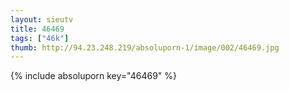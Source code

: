```yaml
--- 
layout: sieutv
title: 46469
tags: ["46k"]
thumb: http://94.23.248.219/absoluporn-1/image/002/46469.jpg
---
```

{% include absoluporn key="46469" %} 
